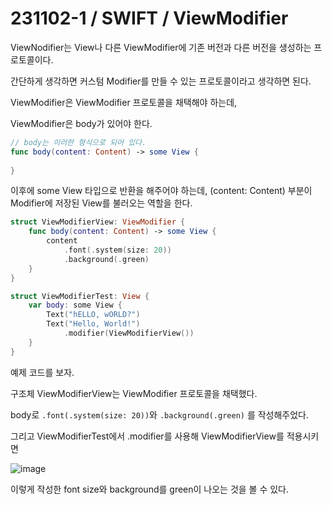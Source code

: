 # 231102-1 / SWIFT / ViewModifier

ViewNodifier는 View나 다른 ViewModifier에 기존 버전과 다른 버전을 생성하는 프로토콜이다.

간단하게 생각하면 커스텀 Modifier를 만들 수 있는 프로토콜이라고 생각하면 된다.

ViewModifier은 ViewModifier 프로토콜을 채택해야 하는데, 

ViewModifier은 body가 있어야 한다.

```swift
// body는 이러한 형식으로 되어 있다.
func body(content: Content) -> some View {
          
}
```

이후에 some View 타입으로 반환을 해주어야 하는데, (content: Content) 부분이 Modifier에 저장된 View를 불러오는 역할을 한다.

```swift
struct ViewModifierView: ViewModifier {
    func body(content: Content) -> some View {
        content
            .font(.system(size: 20))
            .background(.green)
    }
}

struct ViewModifierTest: View {
    var body: some View {
        Text("hELLO, wORLD?")
        Text("Hello, World!")
            .modifier(ViewModifierView())
    }
}
```

예제 코드를 보자.

구조체 ViewModifierView는 ViewModifier 프로토콜을 채택했다. 

body로 `.font(.system(size: 20))`와 `.background(.green)` 를 작성해주었다.

그리고 ViewModifierTest에서 .modifier를 사용해 ViewModifierView를 적용시키면 

![image](https://cdn.discordapp.com/attachments/1147333501696364555/1169647427565932605/2023-11-02_11.40.41.png?ex=65562a0d&is=6543b50d&hm=4273a3c4215744ac16ca2ed73eca81c9487b22e36c08226fe969f97cdf3c0b09&)

이렇게 작성한 font size와 background를 green이 나오는 것을 볼 수 있다.